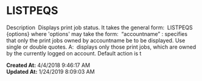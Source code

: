 # LISTPEQS

Description  Displays print job status. It takes the general form:  LISTPEQS {options} where 'options' may take the form:  “accountname” : specifies that only the print jobs owned by accountname be to be displayed. Use single or double quotes. A:  displays only those print jobs, which are owned by the currently logged on account. Default action is t  

**Created At:** 4/4/2018 9:46:17 AM  
**Updated At:** 1/24/2019 8:09:03 AM  

